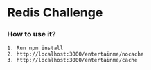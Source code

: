 # Redis Challenge

### How to use it?

```
1. Run npm install
2. http://localhost:3000/entertainme/nocache
3. http://localhost:3000/entertainme/cache
```
